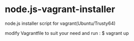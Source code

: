 # node.js-vagrant-installer
node.js installer script for vagrant(Ubuntu/Trusty64)

modify Vagrantfile to suit your need and run :
$ vagrant up 


